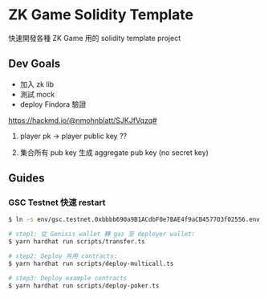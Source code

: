 # ZK Game Solidity Template

快速開發各種 ZK Game 用的 solidity template project

## Dev Goals

- 加入 zk lib
- 測試 mock
- deploy Findora 驗證

https://hackmd.io/@nmohnblatt/SJKJfVqzq#

1. player pk -> player public key ??

2. 集合所有 pub key 生成 aggregate pub key (no secret key)


## Guides

### GSC Testnet 快速 restart

```bash
$ ln -s env/gsc.testnet.0xbbbb690a9B1ACdbF0e7BAE4f9aCB457703f02556.env .env

# step1: 從 Genisis wallet 轉 gas 至 deployer wallet:
$ yarn hardhat run scripts/transfer.ts

# step2: Deploy 共用 contracts:
$ yarn hardhat run scripts/deploy-multicall.ts

# step3: Deploy example contracts
$ yarn hardhat run scripts/deploy-poker.ts
```
